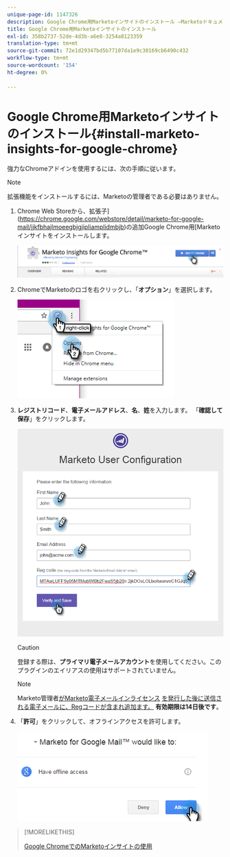 ```yaml
---
unique-page-id: 1147326
description: Google Chrome用Marketoインサイトのインストール —Marketoドキュメント — 製品ドキュメント
title: Google Chrome用Marketoインサイトのインストール
exl-id: 358b2737-52de-4d3b-a6e8-3254a8123359
translation-type: tm+mt
source-git-commit: 72e1d29347bd5b77107da1e9c30169cb6490c432
workflow-type: tm+mt
source-wordcount: '154'
ht-degree: 0%

---
```


# Google Chrome用Marketoインサイトのインストール{#install-marketo-insights-for-google-chrome}

強力なChromeアドインを使用するには、次の手順に従います。

>[!NOTE]
>
>拡張機能をインストールするには、Marketoの管理者である必要はありません。

1. Chrome Web Storeから、拡張子](https://chrome.google.com/webstore/detail/marketo-for-google-mail/jjkfbhajlmoeegbjgjipliamplidmbjb)の追加Google Chrome用[Marketoインサイトをインストールします。

   ![](assets/image2015-10-5-10-3a24-3a7.png)

1. ChromeでMarketoのロゴを右クリックし、「**オプション**」を選択します。

   ![](assets/two.png)

1. **レジストリコード**、**電子メールアドレス**、**名**、**姓**&#x200B;を入力します。 「**確認して保存**」をクリックします。

   ![](assets/three.png)

   >[!CAUTION]
   >
   >登録する際は、**プライマリ電子メールアカウント**&#x200B;を使用してください。このプラグインのエイリアスの使用はサポートされていません。

   >[!NOTE]
   >
   >Marketo管理者[がMarketo電子メールインライセンス](/help/marketo/product-docs/marketo-sales-insight/msi-outlook-plugin/issue-a-marketo-email-add-in-license.md) [を発行した後に送信される電子メールに、Regコードが含まれ追加ます。](https://docs.marketo.com/pages/viewpage.action?pageid=7510848) **有効期限は14日後です**。

1. 「**許可**」をクリックして、オフラインアクセスを許可します。

   ![](assets/image2015-10-5-10-3a34-3a1.png)

>[!MORELIKETHIS]
>
>[Google ChromeでのMarketoインサイトの使用](/help/marketo/product-docs/marketo-sales-insight/msi-chrome-plugin/using-marketo-insights-for-google-chrome.md)
